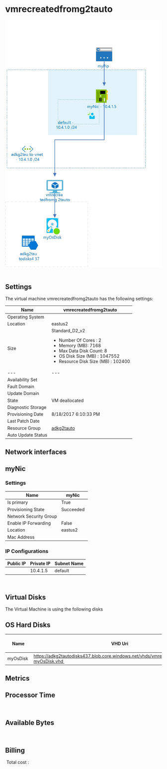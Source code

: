 # vmrecreatedfromg2tauto
![Cloudockit](../assets/ce13472a76e34ebfa7f6e31524869ff9.jpg) 
## Settings
The virtual machine vmrecreatedfromg2tauto has the following settings:

| Name | vmrecreatedfromg2tauto  |
| --- | --- |
| Operating System |   |
| Location | eastus2  |
| Size | Standard_D2_v2 <passthrough><ul><li><span>Number</span><span> </span><span>Of</span><span> </span><span>Cores</span><span> :</span><span> </span>2</li><li><span>Memory</span><span> (</span><span>MB</span><span>): </span>7168</li><li><span>Max</span><span> </span><span>Data</span><span> </span><span>Disk</span><span> </span><span>Count</span><span>: </span>8</li><li><span>OS Disk Size (MB</span><span>) :</span><span> </span>1047552</li><li><span>Resource Disk Size (MB</span><span>) :</span><span> </span>102400</li></ul></passthrough> |
| --- | --- |
| Availability Set |   |
| Fault Domain |   |
| Update Domain |   |
| State | VM deallocated  |
| Diagnostic Storage |   |
| Provisioning Date | 8/18/2017 6:10:33 PM  |
| Last Patch Date |   |
| Resource Group | [adkg2tauto](adkg2tauto-2034839542.md)  |
| Auto Update Status |   |



## Network interfaces

## myNic

### Settings


| Name | myNic  |
| --- | --- |
| Is primary | True  |
| Provisioning State | Succeeded  |
| Network Security Group |   |
| Enable IP Forwarding | False  |
| Location | eastus2  |
| Mac Address |   |



### IP Configurations


| Public IP | Private IP | Subnet Name |
| --- | --- | --- |
|   | 10.4.1.5  | default  |
 

## Virtual Disks
The Virtual Machine is using the following disks

## OS Hard Disks


| Name | VHD Uri | Size (GB) | Is Managed Disk | Host Caching |
| --- | --- | --- | --- | --- |
| myOsDisk  | https://adkg2tautodisks437.blob.core.windows.net/vhds/vmrecreatedfromg2tauto-myOsDisk.vhd  |   | False  | ReadWrite  |






## Metrics

## Processor Time
 
## Available Bytes
  




## Billing
 Total cost : 
